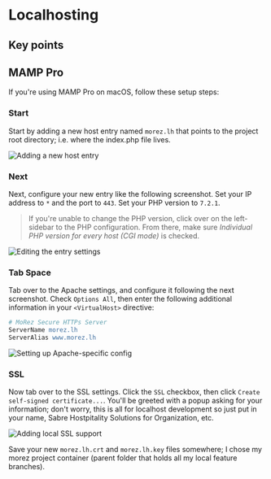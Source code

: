 # Localhosting

## Key points

## MAMP Pro
If you're using MAMP Pro on macOS, follow these setup steps:

### Start
Start by adding a new host entry named `morez.lh` that points to the project root directory; i.e. where the index.php file lives.

![Adding a new host entry][localhost-mamp-newhost]

### Next
Next, configure your new entry like the following screenshot. Set your IP address to `*` and the port to `443`. Set your PHP version to `7.2.1`. 

> If you're unable to change the PHP version, click over on the left-sidebar to the PHP configuration. From there, make sure _Individual PHP version for every host (CGI mode)_ is checked.

![Editing the entry settings][localhost-mamp-hostsettings]

### Tab Space
Tab over to the Apache settings, and configure it following the next screenshot. Check `Options All`, then enter the following additional information in your `<VirtualHost>` directive:

```apache
# MoRez Secure HTTPs Server
ServerName morez.lh
ServerAlias www.morez.lh
```

![Setting up Apache-specific config][localhost-mamp-apache]

### SSL
Now tab over to the SSL settings. Click the `SSL` checkbox, then click `Create self-signed certificate...`. You'll be greeted with a popup asking for your information; don't worry, this is all for localhost development so just put in your name, Sabre Hostpitality Solutions for Organization, etc. 

![Adding local SSL support][localhost-mamp-ssl]

Save your new `morez.lh.crt` and `morez.lh.key` files somewhere; I chose my morez project container (parent folder that holds all my local feature branches).


<!-- MARKDOWN LINKS -->
[localhost-mamp-newhost]:       localhost-mamp-newhost.jpg
[localhost-mamp-hostsettings]:  localhost-mamp-hostsettings.jpg
[localhost-mamp-apache]:        localhost-mamp-apache.jpg
[localhost-mamp-ssl]:           localhost-mamp-ssl.jpg